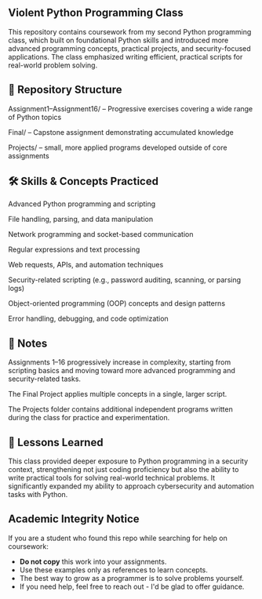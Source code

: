 ## Violent Python Programming Class

This repository contains coursework from my second Python programming class, which built on foundational Python skills and introduced more advanced programming concepts, practical projects, and security-focused applications. The class emphasized writing efficient, practical scripts for real-world problem solving.


## 📂 Repository Structure

Assignment1–Assignment16/ – Progressive exercises covering a wide range of Python topics

Final/ – Capstone assignment demonstrating accumulated knowledge

Projects/ – small, more applied programs developed outside of core assignments


## 🛠️ Skills & Concepts Practiced

Advanced Python programming and scripting

File handling, parsing, and data manipulation

Network programming and socket-based communication

Regular expressions and text processing

Web requests, APIs, and automation techniques

Security-related scripting (e.g., password auditing, scanning, or parsing logs)

Object-oriented programming (OOP) concepts and design patterns

Error handling, debugging, and code optimization


## 📖 Notes

Assignments 1–16 progressively increase in complexity, starting from scripting basics and moving toward more advanced programming and security-related tasks.

The Final Project applies multiple concepts in a single, larger script.

The Projects folder contains additional independent programs written during the class for practice and experimentation.


## 🎯 Lessons Learned

This class provided deeper exposure to Python programming in a security context, strengthening not just coding proficiency but also the ability to write practical tools for solving real-world technical problems. It significantly expanded my ability to approach cybersecurity and automation tasks with Python.


## Academic Integrity Notice
If you are a student who found this repo while searching for help on coursework:
- **Do not copy** this work into your assignments. 
- Use these examples only as references to learn concepts.
- The best way to grow as a programmer is to solve problems yourself.
- If you need help, feel free to reach out - I'd be glad to offer guidance.